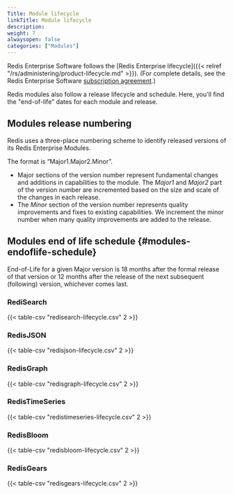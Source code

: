 ```yaml
---
Title: Module lifecycle
linkTitle: Module lifecycle
description:
weight: 7
alwaysopen: false
categories: ["Modules"]
---
```

Redis Enterprise Software follows the [Redis Enterprise lifecycle]({{< relref "/rs/administering/product-lifecycle.md" >}}).  (For complete details, see the Redis Enterprise Software [subscription agreement](https://redis.com/company/software-subscription-agreement).)

Redis modules also follow a release lifecycle and schedule.  Here, you'll find the "end-of-life" dates for each module and release.

## Modules release numbering

Redis uses a three-place numbering scheme to identify released versions of its Redis Enterprise Modules.

The format is “Major1.Major2.Minor”.

- Major sections of the version number represent fundamental changes and additions in
    capabilities to the module. The _Major1_ and _Major2_ part of the
    version number are incremented based on the size and scale of the changes in each
    release.
- The _Minor_ section of the version number represents quality improvements and fixes to
    existing capabilities. We increment the minor number when many quality improvements
    are added to the release.

## Modules end of life schedule {#modules-endoflife-schedule}

End-of-Life for a given Major version is 18 months after the formal release of
that version or 12 months after the release of the next subsequent (following) version, whichever comes last.

### RediSearch

{{< table-csv "redisearch-lifecycle.csv" 2 >}}

### RedisJSON

{{< table-csv "redisjson-lifecycle.csv" 2 >}}

### RedisGraph

{{< table-csv "redisgraph-lifecycle.csv" 2 >}}

### RedisTimeSeries

{{< table-csv "redistimeseries-lifecycle.csv" 2 >}}

### RedisBloom

{{< table-csv "redisbloom-lifecycle.csv" 2 >}}

### RedisGears

{{< table-csv "redisgears-lifecycle.csv" 2 >}}
